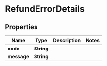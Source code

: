 

# RefundErrorDetails


## Properties

| Name | Type | Description | Notes |
|------------ | ------------- | ------------- | -------------|
|**code** | **String** |  |  |
|**message** | **String** |  |  |



